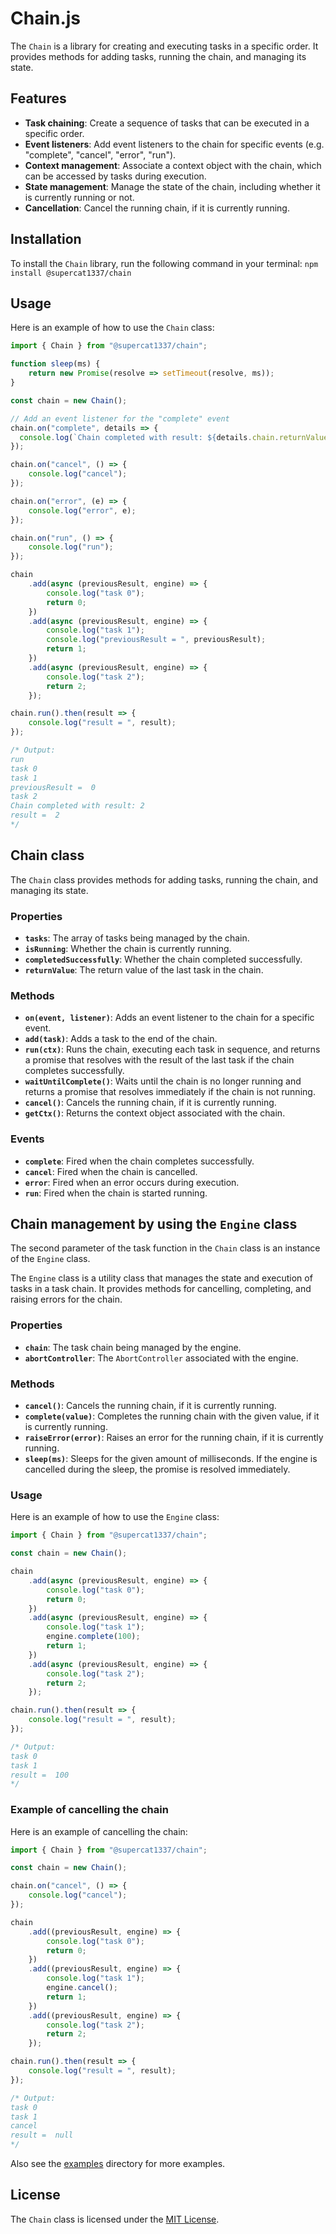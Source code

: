 # Chain.js 

The `Chain` is a library for creating and executing tasks in a specific order. It provides methods for adding tasks, running the chain, and managing its state.

## Features

* **Task chaining**: Create a sequence of tasks that can be executed in a specific order.
* **Event listeners**: Add event listeners to the chain for specific events (e.g. "complete", "cancel", "error", "run").
* **Context management**: Associate a context object with the chain, which can be accessed by tasks during execution.
* **State management**: Manage the state of the chain, including whether it is currently running or not.
* **Cancellation**: Cancel the running chain, if it is currently running.

## Installation

To install the `Chain` library, run the following command in your terminal:
`npm install @supercat1337/chain`

## Usage

Here is an example of how to use the `Chain` class:
```javascript
import { Chain } from "@supercat1337/chain";

function sleep(ms) {
    return new Promise(resolve => setTimeout(resolve, ms));
}

const chain = new Chain();

// Add an event listener for the "complete" event
chain.on("complete", details => {
  console.log(`Chain completed with result: ${details.chain.returnValue}`);
});

chain.on("cancel", () => {
    console.log("cancel");
});

chain.on("error", (e) => {
    console.log("error", e);
});

chain.on("run", () => {
    console.log("run");
});

chain
    .add(async (previousResult, engine) => {
        console.log("task 0");
        return 0;
    })
    .add(async (previousResult, engine) => {
        console.log("task 1");
        console.log("previousResult = ", previousResult);
        return 1;
    })
    .add(async (previousResult, engine) => {
        console.log("task 2");
        return 2;
    });

chain.run().then(result => {
    console.log("result = ", result);
});

/* Output:
run
task 0
task 1
previousResult =  0
task 2
Chain completed with result: 2
result =  2
*/

```
## Chain class

The `Chain` class provides methods for adding tasks, running the chain, and managing its state.

### Properties

* **`tasks`**: The array of tasks being managed by the chain.
* **`isRunning`**: Whether the chain is currently running.
* **`completedSuccessfully`**: Whether the chain completed successfully.
* **`returnValue`**: The return value of the last task in the chain.

### Methods

* **`on(event, listener)`**: Adds an event listener to the chain for a specific event.
* **`add(task)`**: Adds a task to the end of the chain.
* **`run(ctx)`**: Runs the chain, executing each task in sequence, and returns a promise that resolves with the result of the last task if the chain completes successfully.
* **`waitUntilComplete()`**: Waits until the chain is no longer running and returns a promise that resolves immediately if the chain is not running.
* **`cancel()`**: Cancels the running chain, if it is currently running.
* **`getCtx()`**: Returns the context object associated with the chain.

### Events

* **`complete`**: Fired when the chain completes successfully.
* **`cancel`**: Fired when the chain is cancelled.
* **`error`**: Fired when an error occurs during execution.
* **`run`**: Fired when the chain is started running.


## Chain management by using the `Engine` class

The second parameter of the task function in the `Chain` class is an instance of the `Engine` class.

The `Engine` class is a utility class that manages the state and execution of tasks in a task chain. It provides methods for cancelling, completing, and raising errors for the chain.

### Properties

* **`chain`**: The task chain being managed by the engine.
* **`abortController`**: The `AbortController` associated with the engine.

### Methods

* **`cancel()`**: Cancels the running chain, if it is currently running.
* **`complete(value)`**: Completes the running chain with the given value, if it is currently running.
* **`raiseError(error)`**: Raises an error for the running chain, if it is currently running.
* **`sleep(ms)`**: Sleeps for the given amount of milliseconds. If the engine is cancelled during the sleep, the promise is resolved immediately.

### Usage

Here is an example of how to use the `Engine` class:
```javascript
import { Chain } from "@supercat1337/chain";

const chain = new Chain();

chain
    .add(async (previousResult, engine) => {
        console.log("task 0");
        return 0;
    })
    .add(async (previousResult, engine) => {
        console.log("task 1");
        engine.complete(100);
        return 1;
    })
    .add(async (previousResult, engine) => {
        console.log("task 2");
        return 2;
    });

chain.run().then(result => {
    console.log("result = ", result);
});

/* Output:
task 0
task 1
result =  100
*/
```

### Example of cancelling the chain

Here is an example of cancelling the chain:

```javascript
import { Chain } from "@supercat1337/chain";

const chain = new Chain();

chain.on("cancel", () => {
    console.log("cancel");
});

chain
    .add((previousResult, engine) => {
        console.log("task 0");
        return 0;
    })
    .add((previousResult, engine) => {
        console.log("task 1");
        engine.cancel();
        return 1;
    })
    .add((previousResult, engine) => {
        console.log("task 2");
        return 2;
    });

chain.run().then(result => {
    console.log("result = ", result);
});

/* Output:
task 0
task 1
cancel
result =  null
*/
```

Also see the [examples](./examples) directory for more examples.


## License

The `Chain` class is licensed under the [MIT License](https://opensource.org/licenses/MIT).